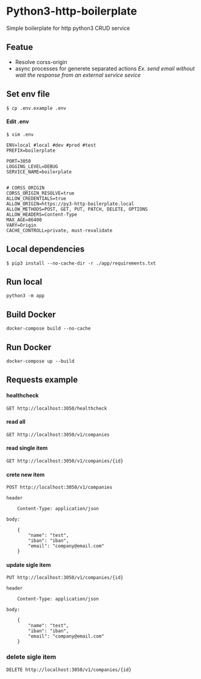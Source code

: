 # Python3-http-boilerplate
Simple boilerplate for http python3 CRUD service

## Featue
* Resolve corss-origin
* async processes for generete separated actions *Ex. send email without wait the response from an external service sevice*

## Set env file
```
$ cp .env.example .env
```

#### Edit .env

```
$ vim .env
```

```
ENV=local #local #dev #prod #test
PREFIX=boilerplate

PORT=3050
LOGGING_LEVEL=DEBUG
SERVICE_NAME=boilerplate


# CORSS_ORIGIN
CORSS_ORIGIN_RESOLVE=true
ALLOW_CREDENTIALS=true
ALLOW_ORIGIN=https://py3-http-boilerplate.local
ALLOW_METHODS=POST, GET, PUT, PATCH, DELETE, OPTIONS
ALLOW_HEADERS=Content-Type
MAX_AGE=86400
VARY=Origin
CACHE_CONTROLL=private, must-revalidate

```
## Local dependencies
```
$ pip3 install --no-cache-dir -r ./app/requirements.txt
```

## Run local
```
python3 -m app
```

## Build Docker
```
docker-compose build --no-cache
```

## Run Docker
```
docker-compose up --build
```


## Requests example

#### healthcheck
```
GET http://localhost:3050/healthcheck
```

#### read all
```
GET http://localhost:3050/v1/companies
```

#### read single item
```
GET http://localhost:3050/v1/companies/{id}
```

#### crete new item
``` 
POST http://localhost:3050/v1/companies

header

    Content-Type: application/json

body: 

    {
    	"name": "test",
    	"iban": "iban",
    	"email": "company@email.com"
    }
```

#### update sigle item
```
PUT http://localhost:3050/v1/companies/{id}

header

    Content-Type: application/json

body: 

    {
    	"name": "test",
    	"iban": "iban",
    	"email": "company@email.com"
    }
```

### delete sigle item
```
DELETE http://localhost:3050/v1/companies/{id}
```